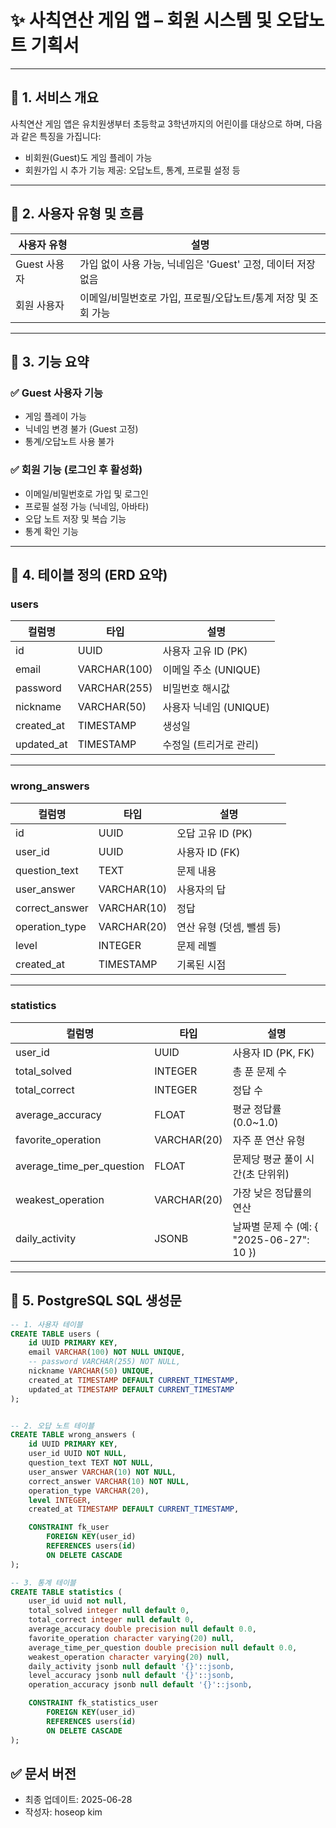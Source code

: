 # ✨ 사칙연산 게임 앱 – 회원 시스템 및 오답노트 기획서

---

## 📌 1. 서비스 개요

사칙연산 게임 앱은 유치원생부터 초등학교 3학년까지의 어린이를 대상으로 하며, 다음과 같은 특징을 가집니다:

- 비회원(Guest)도 게임 플레이 가능
- 회원가입 시 추가 기능 제공: 오답노트, 통계, 프로필 설정 등

---

## 👤 2. 사용자 유형 및 흐름

| 사용자 유형 | 설명 |
|-------------|------|
| Guest 사용자 | 가입 없이 사용 가능, 닉네임은 'Guest' 고정, 데이터 저장 없음 |
| 회원 사용자 | 이메일/비밀번호로 가입, 프로필/오답노트/통계 저장 및 조회 가능 |

---

## 🧩 3. 기능 요약

### ✅ Guest 사용자 기능
- 게임 플레이 가능
- 닉네임 변경 불가 (Guest 고정)
- 통계/오답노트 사용 불가

### ✅ 회원 기능 (로그인 후 활성화)
- 이메일/비밀번호로 가입 및 로그인
- 프로필 설정 가능 (닉네임, 아바타)
- 오답 노트 저장 및 복습 기능
- 통계 확인 기능

---

## 🧱 4. 테이블 정의 (ERD 요약)

### users
| 컬럼명 | 타입 | 설명 |
|--------|------|------|
| id | UUID | 사용자 고유 ID (PK) |
| email | VARCHAR(100) | 이메일 주소 (UNIQUE) |
| password | VARCHAR(255) | 비밀번호 해시값 |
| nickname | VARCHAR(50) | 사용자 닉네임 (UNIQUE) |
| created_at | TIMESTAMP | 생성일 |
| updated_at | TIMESTAMP | 수정일 (트리거로 관리) |

---

### wrong_answers
| 컬럼명 | 타입 | 설명 |
|--------|------|------|
| id | UUID | 오답 고유 ID (PK) |
| user_id | UUID | 사용자 ID (FK) |
| question_text | TEXT | 문제 내용 |
| user_answer | VARCHAR(10) | 사용자의 답 |
| correct_answer | VARCHAR(10) | 정답 |
| operation_type | VARCHAR(20) | 연산 유형 (덧셈, 뺄셈 등) |
| level | INTEGER | 문제 레벨 |
| created_at | TIMESTAMP | 기록된 시점 |

---

### statistics
| 컬럼명 | 타입 | 설명 |
|--------|------|------|
| user_id | UUID | 사용자 ID (PK, FK) |
| total_solved | INTEGER | 총 푼 문제 수 |
| total_correct | INTEGER | 정답 수 |
| average_accuracy | FLOAT | 평균 정답률 (0.0~1.0) |
| favorite_operation | VARCHAR(20) | 자주 푼 연산 유형 |
| average_time_per_question | FLOAT | 문제당 평균 풀이 시간(초 단위위) |
| weakest_operation | VARCHAR(20) | 가장 낮은 정답률의 연산 |
| daily_activity | JSONB | 날짜별 문제 수 (예: { "2025-06-27": 10 }) |

---

## 🧾 5. PostgreSQL SQL 생성문

```sql
-- 1. 사용자 테이블
CREATE TABLE users (
    id UUID PRIMARY KEY,
    email VARCHAR(100) NOT NULL UNIQUE,
    -- password VARCHAR(255) NOT NULL,
    nickname VARCHAR(50) UNIQUE,
    created_at TIMESTAMP DEFAULT CURRENT_TIMESTAMP,
    updated_at TIMESTAMP DEFAULT CURRENT_TIMESTAMP
);


-- 2. 오답 노트 테이블
CREATE TABLE wrong_answers (
    id UUID PRIMARY KEY,
    user_id UUID NOT NULL,
    question_text TEXT NOT NULL,
    user_answer VARCHAR(10) NOT NULL,
    correct_answer VARCHAR(10) NOT NULL,
    operation_type VARCHAR(20),
    level INTEGER,
    created_at TIMESTAMP DEFAULT CURRENT_TIMESTAMP,

    CONSTRAINT fk_user
        FOREIGN KEY(user_id)
        REFERENCES users(id)
        ON DELETE CASCADE
);

-- 3. 통계 테이블
CREATE TABLE statistics (
    user_id uuid not null,
    total_solved integer null default 0,
    total_correct integer null default 0,
    average_accuracy double precision null default 0.0,
    favorite_operation character varying(20) null,
    average_time_per_question double precision null default 0.0,
    weakest_operation character varying(20) null,
    daily_activity jsonb null default '{}'::jsonb,
    level_accuracy jsonb null default '{}'::jsonb,
    operation_accuracy jsonb null default '{}'::jsonb,

    CONSTRAINT fk_statistics_user
        FOREIGN KEY(user_id)
        REFERENCES users(id)
        ON DELETE CASCADE
);
```


## ✅ 문서 버전
- 최종 업데이트: 2025-06-28
- 작성자: hoseop kim